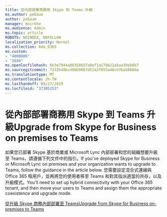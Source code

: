 ```yaml
---
title: 從內部部署商務用 Skype 到 Teams 升級
ms.author: pebaum
author: pebaum
manager: mnirkhe
ms.audience: Admin
ms.topic: article
ROBOTS: NOINDEX, NOFOLLOW
localization_priority: Normal
ms.collection: Adm_O365
ms.custom:
- "4000006"
- "2694"
ms.openlocfilehash: 6b3e7944a8035865fa8ef1a170b22a5aa39eb8b7
ms.sourcegitcommit: 7232b48bcd8bb9867d52a2f055a46ce76a58b8da
ms.translationtype: MT
ms.contentlocale: zh-TW
ms.lasthandoff: 09/27/2019
ms.locfileid: "37305253"
---
```

# <a name="upgrade-from-skype-for-business-on-premises-to-teams"></a><span data-ttu-id="ee2f4-102">從內部部署商務用 Skype 到 Teams 升級</span><span class="sxs-lookup"><span data-stu-id="ee2f4-102">Upgrade from Skype for Business on premises to Teams</span></span>

<span data-ttu-id="ee2f4-103">如果您已部署 Skype 基於商業或 Microsoft Lync 內部部署和您的組織想要升級至 Teams，請遵循下列文件中的指引。</span><span class="sxs-lookup"><span data-stu-id="ee2f4-103">If you've deployed Skype for Business or Microsoft Lync on premises and your organization wants to upgrade to Teams, follow the guidance in the article below.</span></span> <span data-ttu-id="ee2f4-104">您需要設定混合式連線與 Office 365 租用戶，並再將您的使用者移至 Teams 和對其指派適當的共存，以及升級模式。</span><span class="sxs-lookup"><span data-stu-id="ee2f4-104">You'll need to set up hybrid connectivity with your Office 365 tenant, and then move your users to Teams and assign them the appropriate coexistence and upgrade mode.</span></span> 

[<span data-ttu-id="ee2f4-105">從升級 Skype 商務內部部署至 Teams</span><span class="sxs-lookup"><span data-stu-id="ee2f4-105">Upgrade from Skype for Business on-premises to Teams</span></span>](https://docs.microsoft.com/MicrosoftTeams/upgrade-to-teams-execute-skypeforbusinesshybridonprem)

